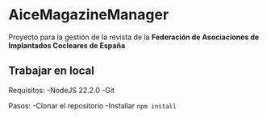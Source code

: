 # AiceMagazineManager

Proyecto para la gestión de la revista de la **Federación de Asociaciones de Implantados Cocleares de España**

## Trabajar en local

Requisitos:
-NodeJS 22.2.0
-Git

Pasos:
-Clonar el repositorio
-Installar `npm install`
